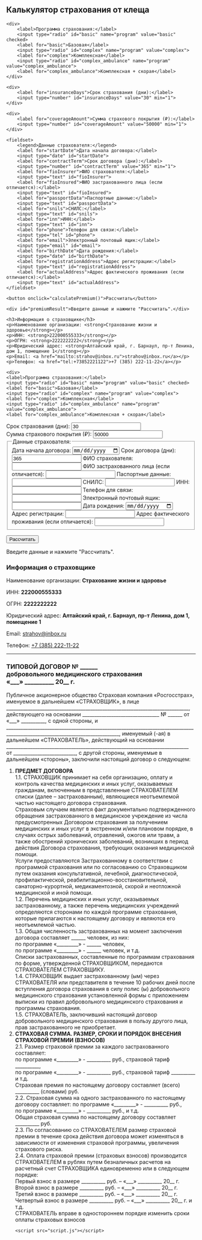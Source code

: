 <!DOCTYPE html>
<html lang="ru">
<head>
    <meta charset="UTF-8">
    <meta name="viewport" content="width=device-width, initial-scale=1.0">
    <title>Калькулятор страхования от клеща</title>
    <link rel="stylesheet" href="styles.css">
</head>
<body>
    <h2>Калькулятор страхования от клеща</h2>

    <div>
        <label>Программа страхования:</label>
        <input type="radio" id="basic" name="program" value="basic" checked>
        <label for="basic">Базовая</label>
        <input type="radio" id="complex" name="program" value="complex">
        <label for="complex">Комплексная</label>
        <input type="radio" id="complex_ambulance" name="program" value="complex_ambulance">
        <label for="complex_ambulance">Комплексная + скорая</label>
    </div>

    <div>
        <label for="insuranceDays">Срок страхования (дни):</label>
        <input type="number" id="insuranceDays" value="30" min="1">
    </div>

    <div>
        <label for="coverageAmount">Сумма страхового покрытия (₽):</label>
        <input type="number" id="coverageAmount" value="50000" min="1">
    </div>

    <fieldset>
        <legend>Данные страхователя:</legend>
        <label for="startDate">Дата начала договора:</label>
        <input type="date" id="startDate">
        <label for="contractTerm">Срок договора (дни):</label>
        <input type="number" id="contractTerm" value="365" min="1">
        <label for="fioInsurer">ФИО страхователя:</label>
        <input type="text" id="fioInsurer">
        <label for="fioInsured">ФИО застрахованного лица (если отличается):</label>
        <input type="text" id="fioInsured">
        <label for="passportData">Паспортные данные:</label>
        <input type="text" id="passportData">
        <label for="snils">СНИЛС:</label>
        <input type="text" id="snils">
        <label for="inn">ИНН:</label>
        <input type="text" id="inn">
        <label for="phone">Телефон для связи:</label>
        <input type="tel" id="phone">
        <label for="email">Электронный почтовый ящик:</label>
        <input type="email" id="email">
        <label for="birthDate">Дата рождения:</label>
        <input type="date" id="birthDate">
        <label for="registrationAddress">Адрес регистрации:</label>
        <input type="text" id="registrationAddress">
        <label for="actualAddress">Адрес фактического проживания (если отличается):</label>
        <input type="text" id="actualAddress">
    </fieldset>

    <button onclick="calculatePremium()">Рассчитать</button>

    <div id="premiumResult">Введите данные и нажмите "Рассчитать".</div>

    <h3>Информация о страховщике</h3>
    <p>Наименование организации: <strong>Страхование жизни и здоровье</strong></p>
    <p>ИНН: <strong>222000555333</strong></p>
    <p>ОГРН: <strong>2222222222</strong></p>
    <p>Юридический адрес: <strong>Алтайский край, г. Барнаул, пр-т Ленина, дом 1, помещение 1</strong></p>
    <p>Email: <a href="mailto:strahov@inbox.ru">strahov@inbox.ru</a></p>
    <p>Телефон: <a href="tel:+73852221122">+7 (385) 222-11-22</a></p>

    <div>
    <label>Программа страхования:</label>
    <input type="radio" id="basic" name="program" value="basic" checked>
    <label for="basic">Базовая</label>
    <input type="radio" id="complex" name="program" value="complex">
    <label for="complex">Комплексная</label>
    <input type="radio" id="complex_ambulance" name="program" value="complex_ambulance">
    <label for="complex_ambulance">Комплексная + скорая</label>
</div>

<div>
    <label for="insuranceDays">Срок страхования (дни):</label>
    <input type="number" id="insuranceDays" value="30" min="1">
</div>

<div>
    <label for="coverageAmount">Сумма страхового покрытия (₽):</label>
    <input type="number" id="coverageAmount" value="50000" min="1">
</div>

<fieldset>
    <legend>Данные страхователя:</legend>
    <label for="startDate">Дата начала договора:</label>
    <input type="date" id="startDate">
    <label for="contractTerm">Срок договора (дни):</label>
    <input type="number" id="contractTerm" value="365" min="1">
    <label for="fioInsurer">ФИО страхователя:</label>
    <input type="text" id="fioInsurer">
    <label for="fioInsured">ФИО застрахованного лица (если отличается):</label>
    <input type="text" id="fioInsured">
    <label for="passportData">Паспортные данные:</label>
    <input type="text" id="passportData">
    <label for="snils">СНИЛС:</label>
    <input type="text" id="snils">
    <label for="inn">ИНН:</label>
    <input type="text" id="inn">
    <label for="phone">Телефон для связи:</label>
    <input type="tel" id="phone">
    <label for="email">Электронный почтовый ящик:</label>
    <input type="email" id="email">
    <label for="birthDate">Дата рождения:</label>
    <input type="date" id="birthDate">
    <label for="registrationAddress">Адрес регистрации:</label>
    <input type="text" id="registrationAddress">
    <label for="actualAddress">Адрес фактического проживания (если отличается):</label>
    <input type="text" id="actualAddress">
</fieldset>

<button onclick="calculatePremium()">Рассчитать</button>

<div id="premiumResult">Введите данные и нажмите "Рассчитать".</div>

<h3>Информация о страховщике</h3>
<p>Наименование организации: <strong>Страхование жизни и здоровье</strong></p>
<p>ИНН: <strong>222000555333</strong></p>
<p>ОГРН: <strong>2222222222</strong></p>
<p>Юридический адрес: <strong>Алтайский край, г. Барнаул, пр-т Ленина, дом 1, помещение 1</strong></p>
<p>Email: <a href="mailto:strahov@inbox.ru">strahov@inbox.ru</a></p>
<p>Телефон: <a href="tel:+73852221122">+7 (385) 222-11-22</a></p>

<hr> <!— Разделительная линия —>

<h3>ТИПОВОЙ ДОГОВОР № ______<br>
добровольного медицинского страхования<br>
«___» __________ 20__ г.</h3>

<p>Публичное акционерное общество Страховая компания «Росгосстрах», именуемое в дальнейшем «СТРАХОВЩИК», в лице ____________________________________________________________________________, действующего на основании ________________________________ № ______ от «___» __________, с одной стороны, и _____________________________________________________________________________________________________________________________, именуемый (-ая) в дальнейшем «СТРАХОВАТЕЛЬ», действующий на основании ____________________________________________________________________________ от __________________________, с другой стороны, именуемые в дальнейшем «стороны», заключили настоящий договор о следующем:</p>

<ol>
    <li><b>ПРЕДМЕТ ДОГОВОРА</b><br>
        1.1. СТРАХОВЩИК принимает на себя организацию, оплату и контроль качества медицинских и иных услуг, оказываемых гражданам, включенным в представленные СТРАХОВАТЕЛЕМ списки (далее – застрахованным), являющиеся неотъемлемой частью настоящего договора страхования.<br>
        Страховым случаем является факт документально подтвержденного обращения застрахованного в медицинское учреждение из числа предусмотренных Договором страхования за получением медицинских и иных услуг в экстренном и/или плановом порядке, в случаях острых заболеваний, отравлений, ожогов или травм, а также обострений хронических заболеваний, возникших в период действия Договора страхования, требующих оказания медицинской помощи.<br>
        Услуги предоставляются Застрахованному в соответствии с программой страхования или по согласованию со Страховщиком путем оказания консультативной, лечебной, диагностической, профилактической, реабилитационно-восстановительной, санаторно-курортной, медикаментозной, скорой и неотложной медицинской и иной помощи.<br>
        1.2. Перечень медицинских и иных услуг, оказываемых застрахованному, а также перечень медицинских учреждений определяются сторонами по каждой программе страхования, которые прилагаются к настоящему договору и являются его неотъемлемой частью.<br>
        1.3. Общая численность застрахованных на момент заключения договора составляет ______ человек, из них:<br>
        по программе «_________» - ______ человек,<br>
        по программе «_________» - ______ человек, и т.д.<br>
        Списки застрахованных, составленные по программам страхования по форме, утвержденной СТРАХОВЩИКОМ, передаются СТРАХОВАТЕЛЕМ СТРАХОВЩИКУ.<br>
        1.4. СТРАХОВЩИК выдает застрахованному (ым) через СТРАХОВАТЕЛЯ или представителя в течение 10 рабочих дней после вступления договора страхования в силу полис (ы) добровольного медицинского страхования установленной формы с приложением выписки из правил добровольного медицинского страхования и программы страхования.<br>
        1.5. СТРАХОВАТЕЛЬ, заключивший настоящий договор добровольного медицинского страхования в пользу другого лица, прав застрахованного не приобретает.
    </li>
    <li><b>СТРАХОВАЯ СУММА. РАЗМЕР, СРОКИ И ПОРЯДОК ВНЕСЕНИЯ СТРАХОВОЙ ПРЕМИИ (ВЗНОСОВ)</b><br>
        2.1. Размер страховой премии за каждого застрахованного составляет:<br>
        по программе «_________» - __________ руб., страховой тариф __________,<br>
        по программе «_________» - __________ руб., страховой тариф __________ и т.д.<br>
        Страховая премия по настоящему договору составляет (всего) __________ (словами) руб.<br>
        2.2. Страховая сумма на одного застрахованного по настоящему договору составляет: по программе «_________» - __________ руб.,<br>
        по программе «_________» - __________ руб., и т.д.<br>
        Общая страховая сумма по настоящему договору составляет __________ руб.<br>
        2.3. По согласованию со СТРАХОВАТЕЛЕМ размер страховой премии в течение срока действия договора может изменяться в зависимости от изменения страховой программы, увеличения страхового риска.<br>
        2.4. Оплата страховой премии (страховых взносов) производится СТРАХОВАТЕЛЕМ в рублях путем безналичных расчетов на расчетный счет СТРАХОВЩИКА единовременно или в следующем порядке:<br>
        Первый взнос в размере __________ руб. – «___» __________ 20__ г.<br>
        Второй взнос в размере __________ руб. – «___» __________ 20__ г.<br>
        Третий взнос в размере __________ руб. – «___» __________ 20__ г.<br>
        Четвертый взнос в размере __________ руб. – «___» __________ 20__ г. и т.д.<br>
        СТРАХОВАТЕЛЬ вправе в одностороннем порядке изменить сроки оплаты страховых взносов
   
    <script src="script.js"></script>
</body>
</html>
